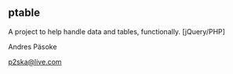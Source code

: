 ptable
------
A project to help handle data and tables, functionally. [jQuery/PHP]

Andres Päsoke

p2ska@live.com